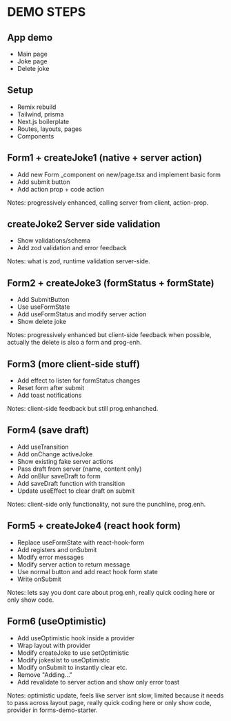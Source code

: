 # DEMO STEPS

## App demo

- Main page
- Joke page
- Delete joke

## Setup

- Remix rebuild
- Tailwind, prisma
- Next.js boilerplate
- Routes, layouts, pages
- Components

## Form1 + createJoke1 (native + server action)

- Add new Form _component on new/page.tsx and implement basic form
- Add submit button
- Add action prop + code action

Notes: progressively enhanced, calling server from client, action-prop.

## createJoke2 Server side validation

- Show validations/schema
- Add zod validation and error feedback

Notes: what is zod, runtime validation server-side.

## Form2 + createJoke3 (formStatus + formState)

- Add SubmitButton
- Use useFormState
- Add useFormStatus and modify server action
- Show delete joke

Notes: progressively enhanced but client-side feedback when possible, actually the delete is also a form and prog-enh.

## Form3 (more client-side stuff)

- Add effect to listen for formStatus changes
- Reset form after submit
- Add toast notifications

Notes: client-side feedback but still prog.enhanched.

## Form4 (save draft)

- Add useTransition
- Add onChange activeJoke
- Show existing fake server actions
- Pass draft from server (name, content only)
- Add onBlur saveDraft to form
- Add saveDraft function with transition
- Update useEffect to clear draft on submit

Notes: client-side only functionality, not sure the punchline, prog.enh.

## Form5 + createJoke4 (react hook form)

- Replace useFormState with react-hook-form
- Add registers and onSubmit
- Modify error messages
- Modify server action to return message
- Use normal button and add react hook form state
- Write onSubmit

Notes: lets say you dont care about prog.enh, really quick coding here or only show code.

## Form6 (useOptimistic)

- Add useOptimistic hook inside a provider
- Wrap layout with provider
- Modify createJoke to use setOptimistic
- Modify jokeslist to useOptimistic
- Modify onSubmit to instantly clear etc.
- Remove "Adding..."
- Add revalidate to server action and show only error toast

Notes: optimistic update, feels like server isnt slow, limited because it needs to pass across layout page, really quick coding here or only show code, provider in forms-demo-starter.
